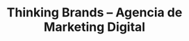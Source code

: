 ---
title: "Thinking Brands – Agencia de Marketing Digital"
url: /mar-del-plata/thinking-brands-agencia-de-marketing-digital/
shop: Computer
---